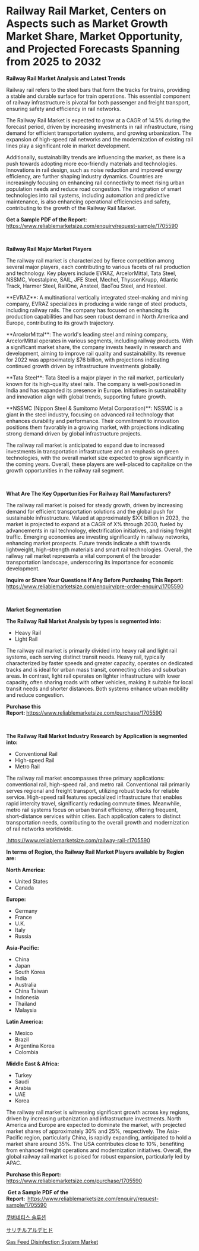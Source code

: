 <p><h1>Railway Rail Market, Centers on Aspects such as Market Growth Market Share, Market Opportunity, and Projected Forecasts Spanning from 2025 to 2032</h1></p><p><strong>Railway Rail Market Analysis and Latest Trends</strong></p>
<p><p>Railway rail refers to the steel bars that form the tracks for trains, providing a stable and durable surface for train operations. This essential component of railway infrastructure is pivotal for both passenger and freight transport, ensuring safety and efficiency in rail networks. </p><p>The Railway Rail Market is expected to grow at a CAGR of 14.5% during the forecast period, driven by increasing investments in rail infrastructure, rising demand for efficient transportation systems, and growing urbanization. The expansion of high-speed rail networks and the modernization of existing rail lines play a significant role in market development. </p><p>Additionally, sustainability trends are influencing the market, as there is a push towards adopting more eco-friendly materials and technologies. Innovations in rail design, such as noise reduction and improved energy efficiency, are further shaping industry dynamics. Countries are increasingly focusing on enhancing rail connectivity to meet rising urban population needs and reduce road congestion. The integration of smart technologies into rail systems, including automation and predictive maintenance, is also enhancing operational efficiencies and safety, contributing to the growth of the Railway Rail Market.</p></p>
<p><strong>Get a Sample PDF of the Report:&nbsp;</strong> <a href="https://www.reliablemarketsize.com/enquiry/request-sample/1705590?utm_campaign=1886&utm_medium=2&utm_source=Github&utm_content=ia&utm_term=10012025&utm_id=railway-rail">https://www.reliablemarketsize.com/enquiry/request-sample/1705590</a></p>
<p>&nbsp;</p>
<p><strong>Railway Rail Major Market Players</strong></p>
<p><p>The railway rail market is characterized by fierce competition among several major players, each contributing to various facets of rail production and technology. Key players include EVRAZ, ArcelorMittal, Tata Steel, NSSMC, Voestalpine, SAIL, JFE Steel, Mechel, ThyssenKrupp, Atlantic Track, Harmer Steel, RailOne, Ansteel, BaoTou Steel, and Hesteel.</p><p>**EVRAZ**: A multinational vertically integrated steel-making and mining company, EVRAZ specializes in producing a wide range of steel products, including railway rails. The company has focused on enhancing its production capabilities and has seen robust demand in North America and Europe, contributing to its growth trajectory.</p><p>**ArcelorMittal**: The world's leading steel and mining company, ArcelorMittal operates in various segments, including railway products. With a significant market share, the company invests heavily in research and development, aiming to improve rail quality and sustainability. Its revenue for 2022 was approximately $76 billion, with projections indicating continued growth driven by infrastructure investments globally.</p><p>**Tata Steel**: Tata Steel is a major player in the rail market, particularly known for its high-quality steel rails. The company is well-positioned in India and has expanded its presence in Europe. Initiatives in sustainability and innovation align with global trends, supporting future growth.</p><p>**NSSMC (Nippon Steel & Sumitomo Metal Corporation)**: NSSMC is a giant in the steel industry, focusing on advanced rail technology that enhances durability and performance. Their commitment to innovation positions them favorably in a growing market, with projections indicating strong demand driven by global infrastructure projects.</p><p>The railway rail market is anticipated to expand due to increased investments in transportation infrastructure and an emphasis on green technologies, with the overall market size expected to grow significantly in the coming years. Overall, these players are well-placed to capitalize on the growth opportunities in the railway rail segment.</p></p>
<p>&nbsp;</p>
<p><strong>What Are The Key Opportunities For Railway Rail Manufacturers?</strong></p>
<p><p>The railway rail market is poised for steady growth, driven by increasing demand for efficient transportation solutions and the global push for sustainable infrastructure. Valued at approximately $XX billion in 2023, the market is projected to expand at a CAGR of X% through 2030, fueled by advancements in rail technology, electrification initiatives, and rising freight traffic. Emerging economies are investing significantly in railway networks, enhancing market prospects. Future trends indicate a shift towards lightweight, high-strength materials and smart rail technologies. Overall, the railway rail market represents a vital component of the broader transportation landscape, underscoring its importance for economic development.</p></p>
<p><strong>Inquire or Share Your Questions If Any Before Purchasing This Report:</strong> <a href="https://www.reliablemarketsize.com/enquiry/pre-order-enquiry/1705590?utm_campaign=1886&utm_medium=2&utm_source=Github&utm_content=ia&utm_term=10012025&utm_id=railway-rail">https://www.reliablemarketsize.com/enquiry/pre-order-enquiry/1705590</a></p>
<p>&nbsp;</p>
<p><strong>Market Segmentation</strong></p>
<p><strong>The Railway Rail Market Analysis by types is segmented into:</strong></p>
<p><ul><li>Heavy Rail</li><li>Light Rail</li></ul></p>
<p><p>The railway rail market is primarily divided into heavy rail and light rail systems, each serving distinct transit needs. Heavy rail, typically characterized by faster speeds and greater capacity, operates on dedicated tracks and is ideal for urban mass transit, connecting cities and suburban areas. In contrast, light rail operates on lighter infrastructure with lower capacity, often sharing roads with other vehicles, making it suitable for local transit needs and shorter distances. Both systems enhance urban mobility and reduce congestion.</p></p>
<p><strong>Purchase this Report:&nbsp;</strong><a href="https://www.reliablemarketsize.com/purchase/1705590?utm_campaign=1886&utm_medium=2&utm_source=Github&utm_content=ia&utm_term=10012025&utm_id=railway-rail">https://www.reliablemarketsize.com/purchase/1705590</a></p>
<p>&nbsp;</p>
<p><strong>The Railway Rail Market Industry Research by Application is segmented into:</strong></p>
<p><ul><li>Conventional Rail</li><li>High-speed Rail</li><li>Metro Rail</li></ul></p>
<p><p>The railway rail market encompasses three primary applications: conventional rail, high-speed rail, and metro rail. Conventional rail primarily serves regional and freight transport, utilizing robust tracks for reliable service. High-speed rail features specialized infrastructure that enables rapid intercity travel, significantly reducing commute times. Meanwhile, metro rail systems focus on urban transit efficiency, offering frequent, short-distance services within cities. Each application caters to distinct transportation needs, contributing to the overall growth and modernization of rail networks worldwide.</p></p>
<p><a href="https://www.reliablemarketsize.com/railway-rail-r1705590?utm_campaign=1886&utm_medium=2&utm_source=Github&utm_content=ia&utm_term=10012025&utm_id=railway-rail">&nbsp;https://www.reliablemarketsize.com/railway-rail-r1705590</a></p>
<p><strong>In terms of Region, the Railway Rail Market Players available by Region are:</strong></p>
<p>
    <p> <strong> North America: </strong>
        <ul>
            <li>United States</li>
            <li>Canada</li>
        </ul>
        </p> 
    <p> <strong> Europe: </strong>
        <ul>
            <li>Germany</li>
            <li>France</li>
            <li>U.K.</li>
            <li>Italy</li>
            <li>Russia</li>
        </ul>
        </p> 
    <p> <strong> Asia-Pacific: </strong>
        <ul>
            <li>China</li>
            <li>Japan</li>
            <li>South Korea</li>
            <li>India</li>
            <li>Australia</li>
            <li>China Taiwan</li>
            <li>Indonesia</li>
            <li>Thailand</li>
            <li>Malaysia</li>
        </ul>
        </p> 
    <p> <strong> Latin America: </strong>
        <ul>
            <li>Mexico</li>
            <li>Brazil</li>
            <li>Argentina Korea</li>
            <li>Colombia</li>
        </ul>
        </p> 
    <p> <strong> Middle East & Africa: </strong>
        <ul>
            <li>Turkey</li>
            <li>Saudi</li>
            <li>Arabia</li>
            <li>UAE</li>
            <li>Korea</li>
        </ul>
    </p>
    </p>
<p><p>The railway rail market is witnessing significant growth across key regions, driven by increasing urbanization and infrastructure investments. North America and Europe are expected to dominate the market, with projected market shares of approximately 30% and 25%, respectively. The Asia-Pacific region, particularly China, is rapidly expanding, anticipated to hold a market share around 35%. The USA contributes close to 10%, benefiting from enhanced freight operations and modernization initiatives. Overall, the global railway rail market is poised for robust expansion, particularly led by APAC.</p></p>
<p><strong>Purchase this Report: </strong><a href="https://www.reliablemarketsize.com/purchase/1705590?utm_campaign=1886&utm_medium=2&utm_source=Github&utm_content=ia&utm_term=10012025&utm_id=railway-rail">https://www.reliablemarketsize.com/purchase/1705590</a></p>
<p>&nbsp;<strong>Get a Sample PDF of the Report:&nbsp;&nbsp;</strong><a href="https://www.reliablemarketsize.com/enquiry/request-sample/1705590?utm_campaign=1886&utm_medium=2&utm_source=Github&utm_content=ia&utm_term=10012025&utm_id=railway-rail">https://www.reliablemarketsize.com/enquiry/request-sample/1705590</a></p>
<p><strong></strong></p>
<p><p><a href="https://github.com/laholand/Market-Research-Report-List-6/blob/main/268727729855.md?utm_campaign=1886&utm_medium=2&utm_source=Github&utm_content=ia&utm_term=10012025&utm_id=railway-rail">쿠버네티스 솔루션</a></p><p><a href="https://github.com/mohamedbakry57/Market-Research-Report-List-6/blob/main/583660429784.md?utm_campaign=1886&utm_medium=2&utm_source=Github&utm_content=ia&utm_term=10012025&utm_id=railway-rail">サリチルアルデヒド</a></p><p><a href="https://github.com/vimar16th/Market-Research-Report-List-7/blob/main/gas-feed-disinfection-system-market.md?utm_campaign=1886&utm_medium=2&utm_source=Github&utm_content=ia&utm_term=10012025&utm_id=railway-rail">Gas Feed Disinfection System Market</a></p></p>